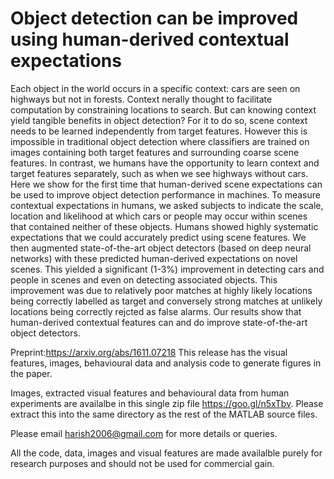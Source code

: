 # Object detection can be improved using human-derived contextual expectations
Each object in the world occurs in a specific context: cars are seen on highways but not in forests. Context nerally thought to facilitate computation by constraining locations to search. But can knowing context yield tangible benefits in object detection? For it to do so, scene context needs to be learned independently from target features. However this is impossible in traditional object detection where classifiers are trained on images containing both target features and surrounding coarse scene features. In contrast, we humans have the opportunity to learn context and target features separately, such as when we see highways without cars. Here we show for the first time that human-derived scene expectations can be used to improve object detection performance in machines. 
To measure contextual expectations in humans, we asked subjects to indicate the scale, location and likelihood at which cars or people may occur within scenes that contained neither of these objects. Humans showed highly systematic expectations that we could accurately predict using scene features. We then augmented state-of-the-art object detectors (based on deep neural networks) with these predicted human-derived expectations on novel scenes. This yielded a significant (1-3%) improvement in detecting cars and people in scenes and even on detecting associated objects. This improvement was due to relatively poor matches at highly likely locations being correctly labelled as target and conversely strong matches at unlikely locations being correctly rejcted as false alarms. Our results show that human-derived contextual features can and do improve state-of-the-art object detectors.

Preprint:https://arxiv.org/abs/1611.07218 This release has the visual features, images, behavioural data and analysis code to generate figures in the paper.

Images, extracted visual features and behavioural data from human experiments are availalbe in this single zip file https://goo.gl/n5xTbv. Please extract this into the same directory as the rest of the MATLAB source files.

Please email harish2006@gmail.com for more details or queries.

All the code, data, images and visual features are made availalble purely for research purposes and should not be used for commercial gain.
